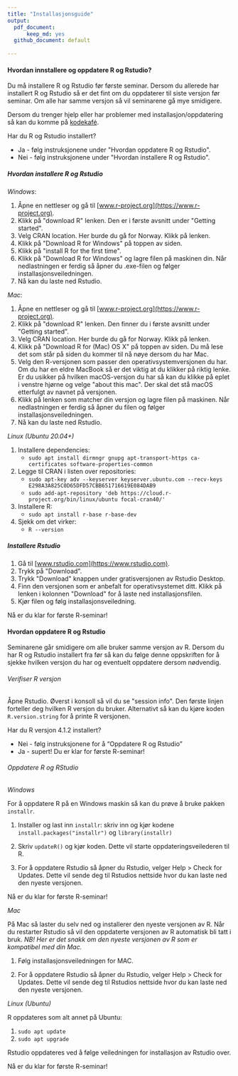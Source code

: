 ```yaml
---
title: "Installasjonsguide"
output: 
  pdf_document: 
      keep_md: yes
  github_document: default 
    
---
```

#### Hvordan innstallere og oppdatere R og Rstudio? 

Du må installere R og Rstudio før første seminar. Dersom du allerede har installert R og Rstudio så er det fint om du oppdaterer til siste versjon før seminar. Om alle har samme versjon så vil seminarene gå mye smidigere. 

Dersom du trenger hjelp eller har problemer med installasjon/oppdatering så kan du komme på [kodekafé](https://www.sv.uio.no/isv/english/research/courses/coffee-and-coding/).

Har du R og Rstudio installert? 

* Ja - følg instruksjonene under "Hvordan oppdatere R og Rstudio".
* Nei - følg instruksjonene under "Hvordan installere R og Rstudio". 

##### Hvordan installere R og Rstudio

*Windows*:

1. Åpne en nettleser og gå til [www.r-project.org](https://www.r-project.org). 
2. Klikk på "download R" lenken. Den er i første avsnitt under "Getting started". 
3. Velg CRAN location. Her burde du gå for Norway. Klikk på lenken.  
4. Klikk på "Download R for Windows" på toppen av siden. 
5. Klikk på "install R for the first time". 
6. Klikk på "Download R for Windows" og lagre filen på maskinen din. Når nedlastningen er ferdig så åpner du .exe-filen og følger installasjonsveiledningen. 
7. Nå kan du laste ned Rstudio. 

*Mac*: 

1. Åpne en nettleser og gå til [www.r-project.org](https://www.r-project.org). 
2. Klikk på "download R" lenken. Den finner du i første avsnitt under "Getting started". 
3. Velg CRAN location. Her burde du gå for Norway. Klikk på lenken. 
4. Klikk på "Download R for (Mac) OS X" på toppen av siden. Du må lese det som står på siden du kommer til nå nøye dersom du har Mac. 
5. Velg den R-versjonen som passer den operativsystemversjonen du har. Om du har en eldre MacBook så er det viktig at du klikker på riktig lenke. Er du usikker på hvilken macOS-versjon du har så kan du klikke på eplet i venstre hjørne og velge "about this mac". Der skal det stå macOS etterfulgt av navnet på versjonen.
6. Klikk på lenken som matcher din versjon og lagre filen på maskinen. Når nedlastningen er ferdig så åpner du filen og følger installasjonsveiledningen. 
7. Nå kan du laste ned Rstudio. 

*Linux (Ubuntu 20.04+)*
1. Installere dependencies:
    - `sudo apt install dirmngr gnupg apt-transport-https ca-certificates software-properties-common`
2. Legge til CRAN i listen over repositories:
    - `sudo apt-key adv --keyserver keyserver.ubuntu.com --recv-keys E298A3A825C0D65DFD57CBB651716619E084DAB9`
    - `sudo add-apt-repository 'deb https://cloud.r-project.org/bin/linux/ubuntu focal-cran40/'`
3. Installere R:
    - `sudo apt install r-base r-base-dev`
4. Sjekk om det virker:
    - `R --version`

##### Installere Rstudio

1. Gå til [www.rstudio.com](https://www.rstudio.com). 
2. Trykk på "Download".
3. Trykk "Download" knappen under gratisversjonen av Rstudio Desktop. 
4. Finn den versjonen som er anbefalt for operativsystemet ditt. Klikk på lenken i kolonnen "Download" for å laste ned installasjonsfilen. 
5. Kjør filen og følg installasjonsveiledning.

Nå er du klar for første R-seminar!

#### Hvordan oppdatere R og Rstudio
Seminarene går smidigere om alle bruker samme versjon av R. Dersom du har R og Rstudio installert fra før så kan du følge denne oppskriften for å sjekke hvilken versjon du har og eventuelt oppdatere dersom nødvendig.   

###### Verifiser R versjon

Åpne Rstudio. Øverst i konsoll så vil du se "session info". Den første linjen forteller deg hvilken R versjon du bruker. Alternativt så kan du kjøre koden `R.version.string` for å printe R versjonen. 

Har du R versjon 4.1.2 installert?

* Nei - følg instruksjonene for å “Oppdatere R og Rstudio”
* Ja - supert! Du er klar for første R-seminar!

###### Oppdatere R og RStudio

*Windows*

For å oppdatere R på en Windows maskin så kan du prøve å bruke pakken `installr`. 

1. Installer og last inn `installr`: skriv inn og kjør kodene `install.packages("installr")` og `library(installr)`

2. Skriv `updateR()` og kjør koden. Dette vil starte oppdateringsveilederen til R. 

3. For å oppdatere Rstudio så åpner du Rstudio, velger Help > Check for Updates. Dette vil sende deg til Rstudios nettside hvor du kan laste ned den nyeste versjonen. 

Nå er du klar for første R-seminar!

*Mac*

På Mac så laster du selv ned og installerer den nyeste versjonen av R. Når du restarter Rstudio så vil den  oppdaterte versjonen av R automatisk bli tatt i bruk. *NB! Her er det snakk om den nyeste versjonen av R som er kompatibel med din Mac.* 

1. Følg installasjonsveiledningen for MAC.

2. For å oppdatere Rstudio så åpner du Rstudio, velger Help > Check for Updates. Dette vil sende deg til Rstudios nettside hvor du kan laste ned den nyeste versjonen. 

*Linux (Ubuntu)*

R oppdateres som alt annet på Ubuntu:
1. `sudo apt update`
2. `sudo apt upgrade`

Rstudio oppdateres ved å følge veiledningen for installasjon av Rstudio over.


Nå er du klar for første R-seminar!

